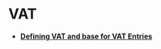 # VAT

- **[Defining VAT and base for VAT Entries](https://docs.erp.net/tech/modules/financials/VAT/defining-vat-and-base-for-vat-entries.html)**
